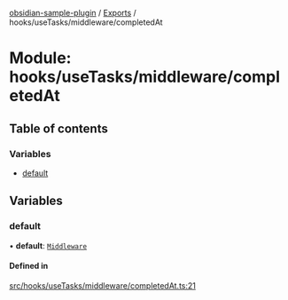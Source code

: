 [obsidian-sample-plugin](../README.md) / [Exports](../modules.md) / hooks/useTasks/middleware/completedAt

# Module: hooks/useTasks/middleware/completedAt

## Table of contents

### Variables

- [default](hooks_useTasks_middleware_completedAt.md#default)

## Variables

### default

• **default**: [`Middleware`](hooks_useTasks_types.md#middleware)

#### Defined in

[src/hooks/useTasks/middleware/completedAt.ts:21](https://github.com/dromse/personal-grind-manager/blob/781019d/src/hooks/useTasks/middleware/completedAt.ts#L21)
